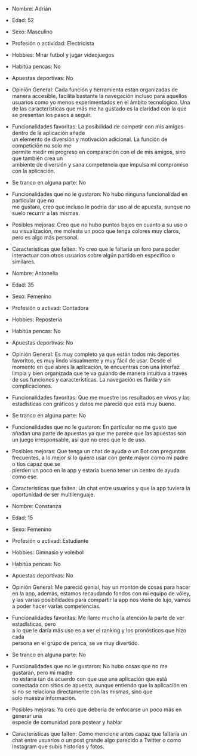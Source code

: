 - Nombre: Adrián 

- Edad: 52 

- Sexo: Masculino 

- Profesión o actividad: Electricista 

- Hobbies: Mirar futbol y jugar videojuegos 

- Habitúa pencas: No 

- Apuestas deportivas: No 

- Opinión General: Cada función y herramienta están organizadas de manera accesible, facilita bastante la navegación incluso para aquellos usuarios como yo menos experimentados en el ámbito tecnológico. 
Una de las características que más me ha gustado es la claridad con la que se presentan los pasos a seguir.

- Funcionalidades favoritas: La posibilidad de competir con mis amigos dentro de la aplicación añade  
un elemento de diversión y motivación adicional. La función de competición no solo me  
permite medir mi progreso en comparación con el de mis amigos, sino que también crea un  
ambiente de diversión y sana competencia que impulsa mi compromiso con la aplicación. 

- Se tranco en alguna parte: No 

- Funcionalidades que no le gustaron: No hubo ninguna funcionalidad en particular que no  
me gustara, creo que incluso le podría dar uso al de apuesta, aunque no suelo recurrir a las mismas. 

- Posibles mejoras: Creo que no hubo puntos bajos en cuanto a su uso o su visualización, me molesta 
un poco que tenga colores muy claros, pero es algo más personal. 

- Características que falten: Yo creo que le faltaría un foro para poder interactuar con 
otros usuarios sobre algún partido en específico o similares. 




- Nombre: Antonella 

- Edad: 35 

- Sexo: Femenino 

- Profesión o activad: Contadora 

- Hobbies: Repostería 

- Habitúa pencas: No 

- Apuestas deportivas: No 

- Opinión General: Es muy completo ya que están todos mis deportes favoritos, es muy lindo visualmente 
y muy fácil de usar. Desde el momento en que abres la aplicación, te encuentras con una interfaz limpia y bien organizada que te va guiando de manera intuitiva a través de sus funciones y características. La navegación es fluida y sin complicaciones. 

- Funcionalidades favoritas: Que me muestre los resultados en vivos y las estadísticas con gráficos y datos me 
pareció que está muy bueno. 

- Se tranco en alguna parte: No 

- Funcionalidades que no le gustaron: En particular no me gusto que añadan una parte de apuestas 
ya que me parece que las apuestas son un juego irresponsable, así que no creo que le de uso. 

- Posibles mejoras: Que tenga un chat de ayuda o un Bot con preguntas frecuentes, 
a lo mejor si lo quiero usar con gente mayor como mi padre o tíos capaz que se  
pierden un poco en la app y estaría bueno tener un centro de ayuda como ese. 

- Características que falten: Un chat entre usuarios y que la app tuviera la oportunidad 
de ser multilenguaje. 





- Nombre: Constanza 

- Edad: 15 

- Sexo: Femenino 

- Profesión o activad: Estudiante 

- Hobbies: Gimnasio y voleibol 

- Habitúa pencas: No 

- Apuestas deportivas: No 

- Opinión General: Me pareció genial, hay un montón de cosas para hacer en la app, 
además, estamos recaudando fondos con mi equipo de vóley, y las varias posibilidades 
para compartir la app nos viene de lujo, vamos a poder hacer varias competencias. 


- Funcionalidades favoritas: Me llamo mucho la atención la parte de ver estadísticas, pero  
a lo que le daría más uso es a ver el ranking y los pronósticos que hizo cada  
persona en el grupo de penca, se ve muy divertido. 

  
- Se tranco en alguna parte: No 
  

- Funcionalidades que no le gustaron: No hubo cosas que no me gustaran, pero mi madre  
no estaría tan de acuerdo con que use una aplicación que está conectada con sitios de apuesta, 
aunque entiendo que la aplicación en si no se relaciona directamente con las mismas, sino que  
solo muestra información. 


- Posibles mejoras: Yo creo que debería de enfocarse un poco más en generar una  
especie de comunidad para postear y hablar 


- Características que falten: Como mencione antes capaz que faltaría un chat entre usuarios 
o un post grande algo parecido a Twitter o como Instagram que subís historias y fotos. 










